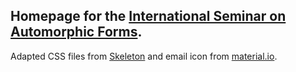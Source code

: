 ## Homepage for the [International Seminar on Automorphic Forms][1].

Adapted CSS files from [Skeleton][2] and email icon from [material.io][3].

[1]: https://www2.mathematik.tu-darmstadt.de/~international_seminar/
[2]: http://getskeleton.com/
[3]: https://material.io/resources/icons/?search=email&icon=email&style=baseline
